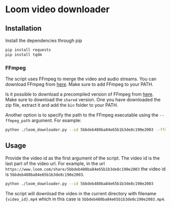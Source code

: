 # Loom video downloader
## Installation
Install the dependencies through pip
```bash
pip install requests
pip install tqdm
```

### FFmpeg
The script uses FFmpeg to merge the video and audio streams. You can download FFmpeg from [here](https://ffmpeg.org/download.html). Make sure to add FFmpeg to your PATH.

Is it possible to download a precompiled version of FFmpeg from [here](https://github.com/BtbN/FFmpeg-Builds/releases). Make sure to download the `shared` version. One you have downloaded the zip file, extract it and add the `bin` folder to your PATH.

Another option is to specify the path to the FFmpeg executable using the `--ffmpeg_path` argument. For example:
```bash
python ./loom_downloader.py --id 5bbdeb480ba84e65b1b3de8c190e2003 --ffmpeg_path "D:\Downloads\ffmpeg-master-latest-win64-gpl\bin\ffmpeg.exe"
```

## Usage
Provide the video id as the first argument of the script. The video id is the last part of the video url. For example, in the url `https://www.loom.com/share/5bbdeb480ba84e65b1b3de8c190e2003` the video id is `5bbdeb480ba84e65b1b3de8c190e2003`.
```bash
python ./loom_downloader.py --id 5bbdeb480ba84e65b1b3de8c190e2003
```
The script will download the video in the current directory with filename `{video_id}.mp4` which in this case is `5bbdeb480ba84e65b1b3de8c190e2003.mp4`.